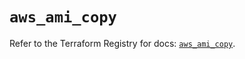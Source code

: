 # `aws_ami_copy`

Refer to the Terraform Registry for docs: [`aws_ami_copy`](https://registry.terraform.io/providers/hashicorp/aws/5.60.0/docs/resources/ami_copy).
